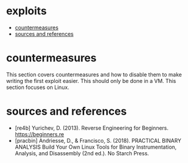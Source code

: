 # exploits

<!-- vim-markdown-toc GFM -->

* [countermeasures](#countermeasures)
* [sources and references](#sources-and-references)

<!-- vim-markdown-toc -->

# countermeasures

This section covers countermeasures and how to disable them to make writing
the first exploit easier. This should only be done in a VM. This section
focuses on Linux.

# sources and references

* [re4b] Yurichev, D. (2013). Reverse Engineering for Beginners. https://beginners.re
* [pracbin] Andriesse, D., & Francisco, S. (2018). PRACTICAL BINARY ANALYSIS Build Your Own Linux Tools for Binary Instrumentation, Analysis, and Disassembly (2nd ed.). No Starch Press.
